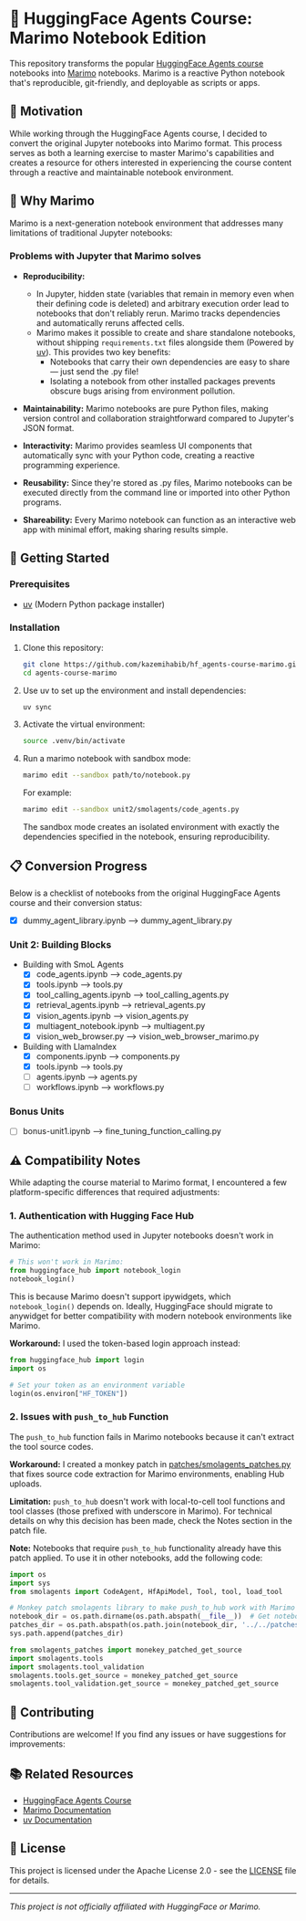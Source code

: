 # 🤗 HuggingFace Agents Course: Marimo Notebook Edition

This repository transforms the popular [HuggingFace Agents course](https://github.com/huggingface/agents-course) notebooks into [Marimo](https://marimo.io) notebooks. Marimo is a reactive Python notebook that's reproducible, git-friendly, and deployable as scripts or apps.

## 📝 Motivation

While working through the HuggingFace Agents course,
I decided to convert the original Jupyter notebooks into Marimo format.
This process serves as both a learning exercise to master Marimo's capabilities
and creates a resource for others interested in experiencing the course content
through a reactive and maintainable notebook environment.

## 🌟 Why Marimo

Marimo is a next-generation notebook environment that addresses many limitations of traditional Jupyter notebooks:

### Problems with Jupyter that Marimo solves

- **Reproducibility:**
  - In Jupyter, hidden state (variables that remain in memory even when their defining code is deleted) and arbitrary execution order lead to notebooks that don't reliably rerun. Marimo tracks dependencies and automatically reruns affected cells.
  - Marimo makes it possible to create and share standalone notebooks, without shipping `requirements.txt` files alongside them (Powered by [uv](https://docs.astral.sh/uv/)). This provides two key benefits:
    - Notebooks that carry their own dependencies are easy to share — just send the .py file!
    - Isolating a notebook from other installed packages prevents obscure bugs arising from environment pollution.
- **Maintainability:** Marimo notebooks are pure Python files, making version control and collaboration straightforward compared to Jupyter's JSON format.

- **Interactivity:** Marimo provides seamless UI components that automatically sync with your Python code, creating a reactive programming experience.

- **Reusability:** Since they're stored as .py files, Marimo notebooks can be executed directly from the command line or imported into other Python programs.

- **Shareability:** Every Marimo notebook can function as an interactive web app with minimal effort, making sharing results simple.

## 🚀 Getting Started

### Prerequisites

- [uv](https://docs.astral.sh/uv/) (Modern Python package installer)

### Installation

1. Clone this repository:

   ```bash
   git clone https://github.com/kazemihabib/hf_agents-course-marimo.git
   cd agents-course-marimo
   ```

2. Use uv to set up the environment and install dependencies:

   ```bash
   uv sync
   ```

3. Activate the virtual environment:

   ```bash
   source .venv/bin/activate
   ```

4. Run a marimo notebook with sandbox mode:

   ```bash
   marimo edit --sandbox path/to/notebook.py
   ```

   For example:

   ```bash
   marimo edit --sandbox unit2/smolagents/code_agents.py
   ```

   The sandbox mode creates an isolated environment with exactly the dependencies specified in the notebook, ensuring reproducibility.



## 📋 Conversion Progress

Below is a checklist of notebooks from the original HuggingFace Agents course and their conversion status:

- [x] dummy_agent_library.ipynb --> dummy_agent_library.py

### Unit 2: Building Blocks

- Building with SmoL Agents
  - [x] code_agents.ipynb --> code_agents.py
  - [x] tools.ipynb --> tools.py
  - [x] tool_calling_agents.ipynb --> tool_calling_agents.py
  - [x] retrieval_agents.ipynb --> retrieval_agents.py
  - [x] vision_agents.ipynb --> vision_agents.py
  - [x] multiagent_notebook.ipynb --> multiagent.py
  - [x] vision_web_browser.py --> vision_web_browser_marimo.py
- Building with LlamaIndex
  - [x] components.ipynb --> components.py
  - [x] tools.ipynb --> tools.py
  - [ ] agents.ipynb --> agents.py
  - [ ] workflows.ipynb --> workflows.py

### Bonus Units

- [ ] bonus-unit1.ipynb --> fine_tuning_function_calling.py

## ⚠️ Compatibility Notes

While adapting the course material to Marimo format, I encountered a few platform-specific differences that required adjustments:

### 1. Authentication with Hugging Face Hub

The authentication method used in Jupyter notebooks doesn't work in Marimo:

```python
# This won't work in Marimo:
from huggingface_hub import notebook_login
notebook_login()
```

This is because Marimo doesn't support ipywidgets, which `notebook_login()` depends on. Ideally, HuggingFace should migrate to anywidget for better compatibility with modern notebook environments like Marimo.

**Workaround:** I used the token-based login approach instead:

```python
from huggingface_hub import login
import os

# Set your token as an environment variable
login(os.environ["HF_TOKEN"])
```

### 2. Issues with `push_to_hub` Function

The `push_to_hub` function fails in Marimo notebooks because it can't extract the tool source codes.

**Workaround:** I created a monkey patch in [patches/smolagents_patches.py](patches/smolagents_patches.py)
 that fixes source code extraction for Marimo environments, enabling Hub uploads.

**Limitation:**  `push_to_hub` doesn't work with local-to-cell tool functions and tool classes (those prefixed with underscore in Marimo).
 For technical details on why this decision has been made, check the Notes section in the patch file.

**Note:** Notebooks that require `push_to_hub` functionality already have this patch applied.
 To use it in other notebooks, add the following code:

```python
import os
import sys
from smolagents import CodeAgent, HfApiModel, Tool, tool, load_tool

# Monkey patch smolagents library to make push_to_hub work with Marimo
notebook_dir = os.path.dirname(os.path.abspath(__file__))  # Get notebook directory
patches_dir = os.path.abspath(os.path.join(notebook_dir, '../../patches'))
sys.path.append(patches_dir)

from smolagents_patches import monekey_patched_get_source
import smolagents.tools
import smolagents.tool_validation
smolagents.tools.get_source = monekey_patched_get_source
smolagents.tool_validation.get_source = monekey_patched_get_source
```

## 🤝 Contributing

Contributions are welcome! If you find any issues or have suggestions for improvements:

## 📚 Related Resources

- [HuggingFace Agents Course](https://github.com/huggingface/agents-course)
- [Marimo Documentation](https://docs.marimo.io/)
- [uv Documentation](https://docs.astral.sh/uv/)

## 📄 License

This project is licensed under the Apache License 2.0 - see the [LICENSE](LICENSE) file for details.

---

*This project is not officially affiliated with HuggingFace or Marimo.*